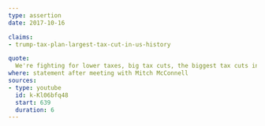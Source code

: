 ```yaml
---
type: assertion
date: 2017-10-16

claims:
- trump-tax-plan-largest-tax-cut-in-us-history

quote:
  We're fighting for lower taxes, big tax cuts, the biggest tax cuts in the history of our nation.
where: statement after meeting with Mitch McConnell
sources:
- type: youtube
  id: k-Kl06bfq48
  start: 639
  duration: 6
---
```

